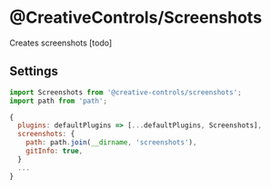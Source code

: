 # @CreativeControls/Screenshots
Creates screenshots [todo]

## Settings
```js
import Screenshots from '@creative-controls/screenshots';
import path from 'path';

{
  plugins: defaultPlugins => [...defaultPlugins, Screenshots],
  screenshots: {
    path: path.join(__dirname, 'screenshots'),
    gitInfo: true,
  }
  ...
}
```
